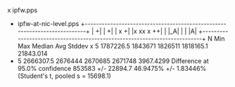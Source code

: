 x ipfw.pps
+ ipfw-at-nic-level.pps
+--------------------------------------------------------------------------+
|                                                                         +|
|                                                                         +|
|   x                                                                     +|
|x xx x                                                                  ++|
| |_A|                                                                     |
|                                                                        |A|
+--------------------------------------------------------------------------+
    N           Min           Max        Median           Avg        Stddev
x   5     1787226.5       1843671       1826511     1818165.1     21843.014
+   5     2666307.5       2676444       2670685       2671748     3967.4299
Difference at 95.0% confidence
	853583 +/- 22894.7
	46.9475% +/- 1.83446%
	(Student's t, pooled s = 15698.1)
